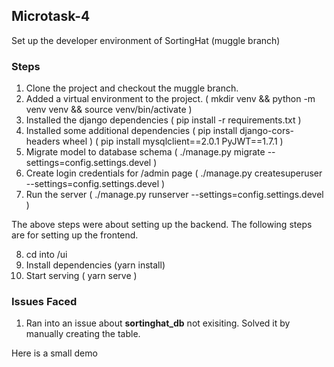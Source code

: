 ## Microtask-4

Set up the developer environment of SortingHat (muggle branch)

### Steps

1. Clone the project and checkout the muggle branch.
2. Added a virtual environment to the project. ( mkdir venv && python -m venv venv && source venv/bin/activate )
3. Installed the django dependencies ( pip install -r requirements.txt )
4. Installed some additional dependencies ( pip install django-cors-headers wheel ) ( pip install mysqlclient==2.0.1 PyJWT==1.7.1 )
5. Migrate model to database schema ( ./manage.py migrate --settings=config.settings.devel )
6. Create login credentials for /admin page ( ./manage.py createsuperuser --settings=config.settings.devel )
7. Run the server ( ./manage.py runserver --settings=config.settings.devel )

The above steps were about setting up the backend. The following steps are for setting up the frontend.

8. cd into /ui
9. Install dependencies (yarn install)
10. Start serving ( yarn serve )

### Issues Faced

1. Ran into an issue about **sortinghat_db** not exisiting. Solved it by manually creating the table.

Here is a small demo
